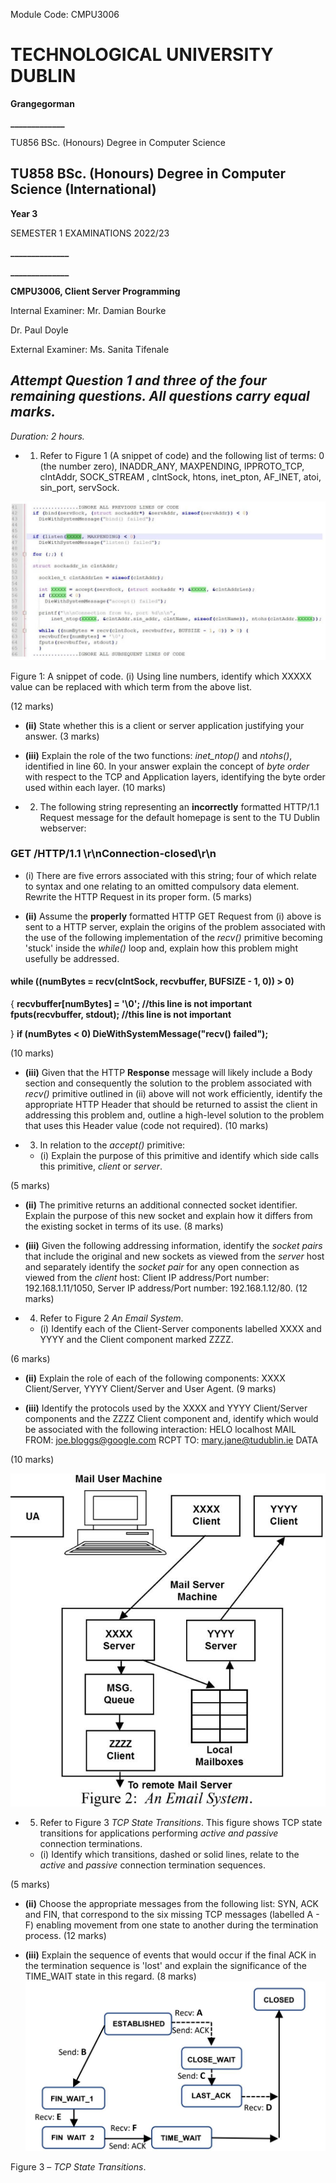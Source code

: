 Module Code: CMPU3006

# **TECHNOLOGICAL UNIVERSITY DUBLIN**

**Grangegorman**

**_____________**

TU856 BSc. (Honours) Degree in Computer Science

## TU858 BSc. (Honours) Degree in Computer Science (International)

**Year 3**

SEMESTER 1 EXAMINATIONS 2022/23

**______________**

**______________**

**CMPU3006, Client Server Programming**

Internal Examiner: Mr. Damian Bourke

Dr. Paul Doyle

External Examiner: Ms. Sanita Tifenale

## *Attempt Question 1 and three of the four remaining questions. All questions carry equal marks.*

*Duration: 2 hours.*

- 1. Refer to Figure 1 (A snippet of code) and the following list of terms:
0 (the number zero), INADDR_ANY, MAXPENDING, IPPROTO_TCP, clntAddr, SOCK_STREAM , clntSock, htons, inet_pton, AF_INET, atoi, sin_port, servSock.

![](_page_1_Figure_4.jpeg)

Figure 1: A snippet of code. (i) Using line numbers, identify which XXXXX value can be replaced with which term from the above list.

(12 marks)

- **(ii)** State whether this is a client or server application justifying your answer.
(3 marks)

- **(iii)** Explain the role of the two functions: *inet_ntop()* and *ntohs()*, identified in line 60. In your answer explain the concept of *byte order* with respect to the TCP and Application layers, identifying the byte order used within each layer.
(10 marks)

- 2. The following string representing an **incorrectly** formatted HTTP/1.1 Request message for the default homepage is sent to the TU Dublin webserver:
### **GET /HTTP/1.1 \r\nConnection-closed\r\n**

- (i) There are five errors associated with this string; four of which relate to syntax and one relating to an omitted compulsory data element. Rewrite the HTTP Request in its proper form.
(5 marks)

- **(ii)** Assume the **properly** formatted HTTP GET Request from (i) above is sent to a HTTP server, explain the origins of the problem associated with the use of the following implementation of the *recv()* primitive becoming 'stuck' inside the *while()* loop and, explain how this problem might usefully be addressed.
#### **while ((numBytes = recv(clntSock, recvbuffer, BUFSIZE - 1, 0)) > 0)**

 { **recvbuffer[numBytes] = '\0'; //this line is not important fputs(recvbuffer, stdout); //this line is not important**

 }  **if (numBytes < 0) DieWithSystemMessage("recv() failed");**

(10 marks)

- **(iii)** Given that the HTTP **Response** message will likely include a Body section and consequently the solution to the problem associated with *recv()* primitive outlined in (ii) above will not work efficiently, identify the appropriate HTTP Header that should be returned to assist the client in addressing this problem and, outline a high-level solution to the problem that uses this Header value (code not required).
(10 marks)

- 3. In relation to the *accept()* primitive:
	- (i) Explain the purpose of this primitive and identify which side calls this primitive, *client* or *server*.

(5 marks)

- **(ii)** The primitive returns an additional connected socket identifier. Explain the purpose of this new socket and explain how it differs from the existing socket in terms of its use.
(8 marks)

- **(iii)** Given the following addressing information, identify the *socket pairs* that include the original and new sockets as viewed from the *server* host and separately identify the *socket pair* for any open connection as viewed from the *client* host: Client IP address/Port number: 192.168.1.11/1050, Server IP address/Port number: 192.168.1.12/80.
(12 marks)

- 4. Refer to Figure 2 *An Email System*.
	- (i) Identify each of the Client-Server components labelled XXXX and YYYY and the Client component marked ZZZZ.

(6 marks)

- **(ii)** Explain the role of each of the following components: XXXX Client/Server, YYYY Client/Server and User Agent.
(9 marks)

- **(iii)** Identify the protocols used by the XXXX and YYYY Client/Server components and the ZZZZ Client component and, identify which would be associated with the following interaction:
HELO localhost MAIL FROM: <joe.bloggs@google.com> RCPT TO: <mary.jane@tudublin.ie> DATA

(10 marks)

![](_page_4_Figure_10.jpeg)

- 5. Refer to Figure 3 *TCP State Transitions*. This figure shows TCP state transitions for applications performing *active and passive* connection terminations.
	- (i) Identify which transitions, dashed or solid lines, relate to the *active* and *passive* connection termination sequences.

(5 marks)

- **(ii)** Choose the appropriate messages from the following list: SYN, ACK and FIN, that correspond to the six missing TCP messages (labelled A - F) enabling movement from one state to another during the termination process.
(12 marks)

- **(iii)** Explain the sequence of events that would occur if the final ACK in the termination sequence is 'lost' and explain the significance of the TIME_WAIT state in this regard. (8 marks)
![](_page_5_Figure_8.jpeg)

Figure 3 – *TCP State Transitions*.

